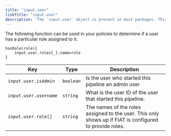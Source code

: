 ```yaml
---
title: "input.user"
linkTitle: "input.user"
description: "The `input.user` object is present in most packages. This object provides information about the user performing the action. This can be used to restrict actions by role."
---
```


The following function can be used in your policies to determine if a user has a particular role assigned to it:

```rego
hasRole(role){
    input.user.roles[_].name=role
}
```

| Key                        | Type      | Description                                                                                                                                      |
| -------------------------- | --------- | ------------------------------------------------------------------------------------------------------------------------------------------------ |
| `input.user.isAdmin`       | `boolean` | Is the user who started this pipeline an admin user                                                                                              |
| `input.user.username`      | `string`  | What is the user ID of the user that started this pipeline.                                                                                      |
| `input.user.role[]`   | `string`  | The names of the roles assigned to the user. This only shows up if FIAT is configured to provide roles.                                          |

